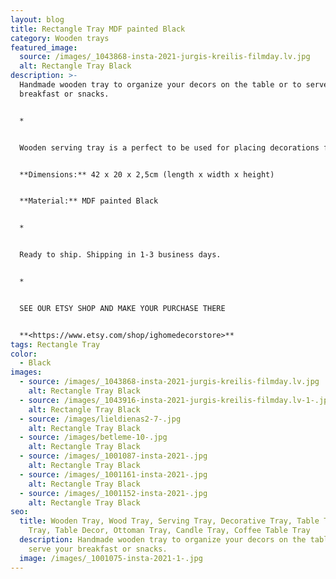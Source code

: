 ```yaml
---
layout: blog
title: Rectangle Tray MDF painted Black
category: Wooden trays
featured_image:
  source: /images/_1043868-insta-2021-jurgis-kreilis-filmday.lv.jpg
  alt: Rectangle Tray Black
description: >-
  Handmade wooden tray to organize your decors on the table or to serve your
  breakfast or snacks.


  *


  Wooden serving tray is a perfect to be used for placing decorations for any holidays- Easter, Advent time, Christmas. You can use it as a serving tray while you have your breakfast, an ottoman tray in your living room or as a candle or decoration holder on your bedside table. Also perfect housewarming, Birthday or Mother's Day gift.


  **Dimensions:** 42 x 20 x 2,5cm (length x width x height)


  **Material:** MDF painted Black


  *


  Ready to ship. Shipping in 1-3 business days.


  *


  SEE OUR ETSY SHOP AND MAKE YOUR PURCHASE THERE


  **<https://www.etsy.com/shop/ighomedecorstore>**
tags: Rectangle Tray
color:
  - Black
images:
  - source: /images/_1043868-insta-2021-jurgis-kreilis-filmday.lv.jpg
    alt: Rectangle Tray Black
  - source: /images/_1043916-insta-2021-jurgis-kreilis-filmday.lv-1-.jpg
    alt: Rectangle Tray Black
  - source: /images/lieldienas2-7-.jpg
    alt: Rectangle Tray Black
  - source: /images/betleme-10-.jpg
    alt: Rectangle Tray Black
  - source: /images/_1001087-insta-2021-.jpg
    alt: Rectangle Tray Black
  - source: /images/_1001161-insta-2021-.jpg
    alt: Rectangle Tray Black
  - source: /images/_1001152-insta-2021-.jpg
    alt: Rectangle Tray Black
seo:
  title: Wooden Tray, Wood Tray, Serving Tray, Decorative Tray, Table Tray, Tea
    Tray, Table Decor, Ottoman Tray, Candle Tray, Coffee Table Tray
  description: Handmade wooden tray to organize your decors on the table or to
    serve your breakfast or snacks.
  image: /images/_1001075-insta-2021-1-.jpg
---
```

